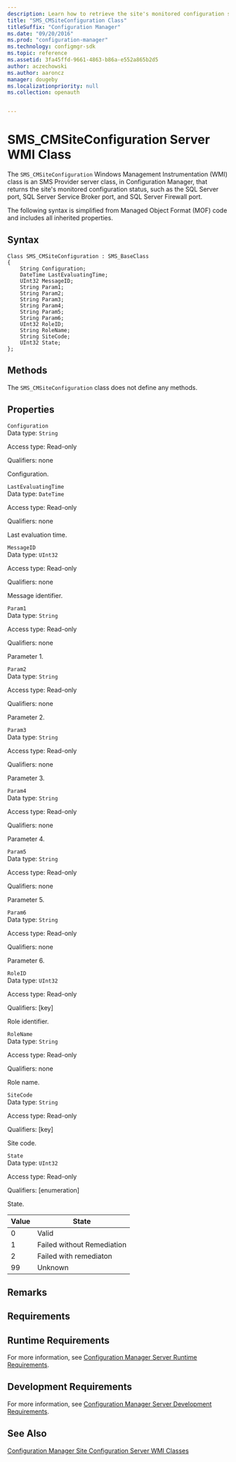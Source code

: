 ```yaml
---
description: Learn how to retrieve the site's monitored configuration status, such as the SQL Server port, SQL Server Service Broker port, and SQL Server Firewall port.
title: "SMS_CMSiteConfiguration Class"
titleSuffix: "Configuration Manager"
ms.date: "09/20/2016"
ms.prod: "configuration-manager"
ms.technology: configmgr-sdk
ms.topic: reference
ms.assetid: 3fa45ffd-9661-4863-b86a-e552a865b2d5
author: aczechowski
ms.author: aaroncz
manager: dougeby
ms.localizationpriority: null
ms.collection: openauth


---
```

# SMS_CMSiteConfiguration Server WMI Class
The `SMS_CMSiteConfiguration` Windows Management Instrumentation (WMI) class is an SMS Provider server class, in Configuration Manager, that returns the site's monitored configuration status, such as the SQL Server port, SQL Server Service Broker port, and SQL Server Firewall port.  

 The following syntax is simplified from Managed Object Format (MOF) code and includes all inherited properties.  

## Syntax  

```  
Class SMS_CMSiteConfiguration : SMS_BaseClass  
{  
    String Configuration;  
    DateTime LastEvaluatingTime;  
    UInt32 MessageID;  
    String Param1;  
    String Param2;  
    String Param3;  
    String Param4;  
    String Param5;  
    String Param6;  
    UInt32 RoleID;  
    String RoleName;  
    String SiteCode;  
    UInt32 State;  
};  
```  

## Methods  
 The `SMS_CMSiteConfiguration` class does not define any methods.  

## Properties  
 `Configuration`  
 Data type: `String`  

 Access type: Read-only  

 Qualifiers: none  

 Configuration.   

 `LastEvaluatingTime`  
 Data type: `DateTime`  

 Access type: Read-only  

 Qualifiers: none  

 Last evaluation time.   

 `MessageID`  
 Data type: `UInt32`  

 Access type: Read-only  

 Qualifiers: none  

 Message identifier.   

 `Param1`  
 Data type: `String`  

 Access type: Read-only  

 Qualifiers: none  

 Parameter 1.   

 `Param2`  
 Data type: `String`  

 Access type: Read-only  

 Qualifiers: none  

 Parameter 2.   

 `Param3`  
 Data type: `String`  

 Access type: Read-only  

 Qualifiers: none  

 Parameter 3.   

 `Param4`  
 Data type: `String`  

 Access type: Read-only  

 Qualifiers: none  

 Parameter 4.   

 `Param5`  
 Data type: `String`  

 Access type: Read-only  

 Qualifiers: none  

 Parameter 5.   

 `Param6`  
 Data type: `String`  

 Access type: Read-only  

 Qualifiers: none  

 Parameter 6.   

 `RoleID`  
 Data type: `UInt32`  

 Access type: Read-only  

 Qualifiers: [key]  

 Role identifier.   

 `RoleName`  
 Data type: `String`  

 Access type: Read-only  

 Qualifiers: none  

 Role name.   

 `SiteCode`  
 Data type: `String`  

 Access type: Read-only  

 Qualifiers: [key]  

 Site code.   

 `State`  
 Data type: `UInt32`  

 Access type: Read-only  

 Qualifiers: [enumeration]  

 State.   

|Value|State|  
|-|-|  
|0|Valid|  
|1|Failed without Remediation|  
|2|Failed with remediaton|  
|99|Unknown|  

## Remarks  

## Requirements  

## Runtime Requirements  
 For more information, see [Configuration Manager Server Runtime Requirements](../../../../../develop/core/reqs/server-runtime-requirements.md).  

## Development Requirements  
 For more information, see [Configuration Manager Server Development Requirements](../../../../../develop/core/reqs/server-development-requirements.md).  

## See Also  
 [Configuration Manager Site Configuration Server WMI Classes](../../../../../develop/reference/core/servers/configure/site-configuration-server-wmi-classes.md)
